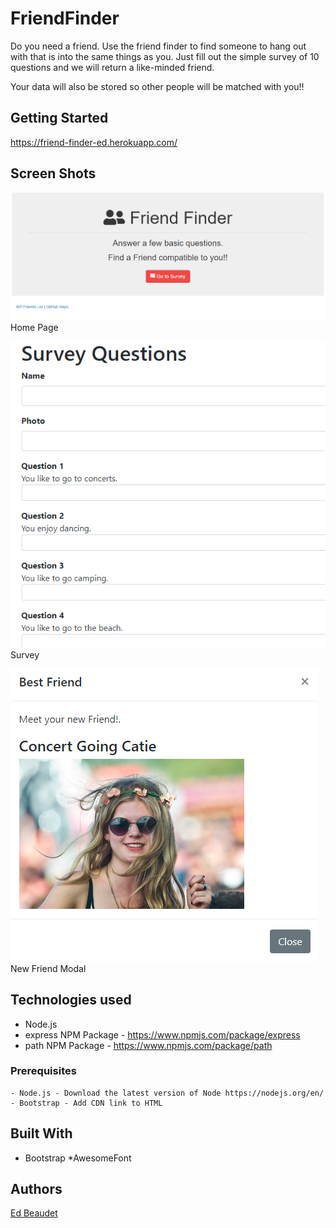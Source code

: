 # FriendFinder

Do you need a friend. Use the friend finder to find someone to hang out with that is into the same things as you. Just fill out the simple survey of 10 questions and we will return a like-minded friend. 

Your data will also be stored so other people will be matched with you!!

## Getting Started
https://friend-finder-ed.herokuapp.com/

## Screen Shots

![Screen shot](app/public/images/Friend_Finder_Home.PNG)
Home Page

![Screen shot 2](app/public/images/friend_finder_survey.PNG)
Survey

![Screen shot 3](app/public/images/friend_finder_newfriend.PNG)
New Friend Modal

## Technologies used
- Node.js
- express NPM Package - https://www.npmjs.com/package/express
- path NPM Package - https://www.npmjs.com/package/path

### Prerequisites

```
- Node.js - Download the latest version of Node https://nodejs.org/en/
- Bootstrap - Add CDN link to HTML 
```

## Built With

* Bootstrap
*AwesomeFont

## Authors

[Ed Beaudet](https://github.com/ebeaudet)
